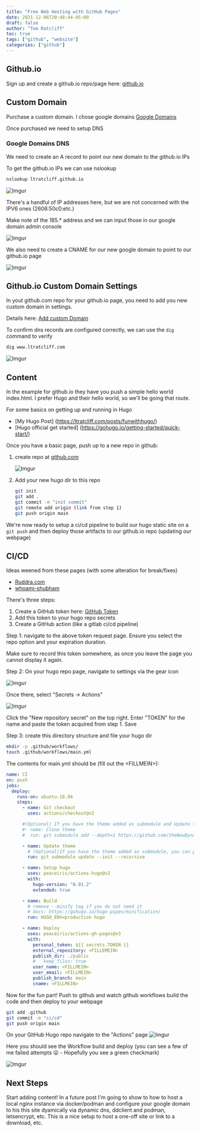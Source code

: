 ```yaml
---
title: "Free Web Hosting with GitHub Pages"
date: 2021-12-06T20:48:44-05:00
draft: false
author: "Tom Ratcliff"
toc: true
tags: ["github", "website"]
categories: ["github"]
---
```

## Github.io
Sign up and create a github.io repo/page here: [github.io](https://pages.github.com/)

## Custom Domain
Purchase a custom domain. I chose google domains [Google Domains](https://domains.google.com)

Once purchased we need to setup DNS

### Google Domains DNS
We need to create an A record to point our new domain to the github.io IPs

To get the github.io IPs we can use nslookup

```bash
nslookup ltratcliff.github.io
```
![Imgur](https://i.imgur.com/zG8Bwdc.png)

There's a handful of IP addresses here, but we are not concerned with the IPV6 ones (2606:50c0:etc.)

Make note of the 185.* address and we can input those in our google domain admin console

![Imgur](https://i.imgur.com/dB0bvSf.png)

We also need to create a CNAME for our new google domain to point to our github.io page

![Imgur](https://i.imgur.com/xIgDIi8.png)

## Github.io Custom Domain Settings

In yout github.com repo for your github.io page, you need to add you new custom domain in settings.

Details here: [Add custom Domain](https://docs.github.com/en/pages/configuring-a-custom-domain-for-your-github-pages-site/managing-a-custom-domain-for-your-github-pages-site)

To confirm dns records are configured correctly, we can use the `dig` command to verify

```bash
dig www.ltratcliff.com
```

![Imgur](https://i.imgur.com/Rzo4H9g.png)

## Content

In the example for github.io they have you push a simple hello world index.html. I prefer Hugo and their hello world, so we'll be going that route. 

For some basics on getting up and running in Hugo
 - [My Hugo Post] (https://ltratcliff.com/posts/funwithhugo/)
 - [Hugo official get started] (https://gohugo.io/getting-started/quick-start/)

Once you have a basic page, push up to a new repo in github:

1. create repo at [github.com](https://gohugo.io/getting-started/quick-start/)

   ![Imgur](https://i.imgur.com/zDlxWXZ.png)

1. Add your new hugo dir to this repo
    ```bash
    git init
    git add .
    git commit -m "init commit"
    git remote add origin (link from step 1)
    git push origin main
    ```

We're now ready to setup a ci/cd pipeline to build our hugo static site on a `git push` and then deploy those artifacts to our github.io repo (updating our webpage)

## CI/CD

Ideas weened from these pages (with some alteration for break/fixes)
 - [Ruddra.com](https://ruddra.com/hugo-deploy-static-page-using-github-actions/)
 - [whoami-shubham](https://github.com/whoami-shubham/whoami-shubham.github.io/blob/code/content/posts/Deploy-Hugo-static-site-using-Github-Actions.md)

 There's three steps:

1. Create a GitHub token here: [GitHub Token](https://github.com/settings/tokens/new)
1. Add this token to your hugo repo secrets
1. Create a GitHub action (like a gitlab ci/cd pipeline)

Step 1: navigate to the above token request page. Ensure you select the repo option and your expiration duration.

Make sure to record this token somewhere, as once you leave the page you cannot display it again.

Step 2: On your hugo repo page, navigate to settings via the gear icon

![Imgur](https://i.imgur.com/s1M14T5.png)

Once there, select "Secrets -> Actions"

![Imgur](https://i.imgur.com/INHN7Sb.png)

Click the "New repository secret" on the top right.
Enter "TOKEN" for the name and paste the token acquired from step 1. Save

Step 3: create this directory structure and file your hugo dir

```bash
mkdir -p .github/workflows/
touch .github/workflows/main.yml
```

The contents for main.yml should be (fill out the \<FILLMEIN\>):

```yaml
name: CI
on: push
jobs:
  deploy:
    runs-on: ubuntu-18.04
    steps:
      - name: Git checkout
        uses: actions/checkout@v2

      #(Optional) If you have the theme added as submodule and Update theme step(next step) is not working then delete themes directory
      #- name: Clone theme
      #  run: git submodule add --depth=1 https://github.com/theNewDynamic/gohugo-theme-ananke.git themes/ananke 

      - name: Update theme
        # (Optional)If you have the theme added as submodule, you can pull it and use the most updated version
        run: git submodule update --init --recursive

      - name: Setup hugo
        uses: peaceiris/actions-hugo@v2
        with:
          hugo-version: "0.91.2"
          extended: true

      - name: Build
        # remove --minify tag if you do not need it
        # docs: https://gohugo.io/hugo-pipes/minification/
        run: HUGO_ENV=production hugo 

      - name: Deploy
        uses: peaceiris/actions-gh-pages@v3
        with:
          personal_token: ${{ secrets.TOKEN }}
          external_repository: <FILLEMEIN>
          publish_dir: ./public
          #   keep_files: true
          user_name: <FILLMEIN>
          user_email: <FILLMEIN>
          publish_branch: main
          cname: <FILLMEIN>
```

Now for the fun part! Push to github and watch github workflows build the code and then deploy to your webpage

```bash
git add .github
git commit -m "ci/cd"
git push origin main
```

On your GitHub Hugo repo navigate to the "Actions" page
![Imgur](https://i.imgur.com/s1M14T5.png)

Here you should see the Workflow build and deploy (you can see a few of me failed attempts 😛 - Hopefully you see a green checkmark)

![Imgur](https://i.imgur.com/fhOWlDR.png)




## Next Steps
Start adding content! In a future post I'm going to show to how to host a local nginx instance via docker/podman and configure your google domain to his this site dyamically via dynamic dns, ddclient and podman, letsencrypt, etc. This is a nice setup to host a one-off site or link to a download, etc.
